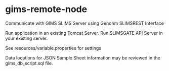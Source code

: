 # gims-remote-node

Communicate with GIMS SLIMS Server using Genohm SLIMSREST Interface

Run application in an existing Tomcat Server.
Run SLIMSGATE API Server in your existing server.

See resources/variable.properties for settings

Data locations for JSON Sample Sheet information
may be reviewed in the gims_db_script.sql file.

